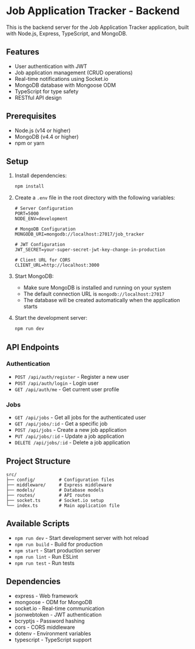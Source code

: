 # Job Application Tracker - Backend

This is the backend server for the Job Application Tracker application, built with Node.js, Express, TypeScript, and MongoDB.

## Features

- User authentication with JWT
- Job application management (CRUD operations)
- Real-time notifications using Socket.io
- MongoDB database with Mongoose ODM
- TypeScript for type safety
- RESTful API design

## Prerequisites

- Node.js (v14 or higher)
- MongoDB (v4.4 or higher)
- npm or yarn

## Setup

1. Install dependencies:
   ```bash
   npm install
   ```

2. Create a `.env` file in the root directory with the following variables:
   ```
   # Server Configuration
   PORT=5000
   NODE_ENV=development

   # MongoDB Configuration
   MONGODB_URI=mongodb://localhost:27017/job_tracker

   # JWT Configuration
   JWT_SECRET=your-super-secret-jwt-key-change-in-production

   # Client URL for CORS
   CLIENT_URL=http://localhost:3000
   ```

3. Start MongoDB:
   - Make sure MongoDB is installed and running on your system
   - The default connection URL is `mongodb://localhost:27017`
   - The database will be created automatically when the application starts

4. Start the development server:
   ```bash
   npm run dev
   ```

## API Endpoints

### Authentication

- `POST /api/auth/register` - Register a new user
- `POST /api/auth/login` - Login user
- `GET /api/auth/me` - Get current user profile

### Jobs

- `GET /api/jobs` - Get all jobs for the authenticated user
- `GET /api/jobs/:id` - Get a specific job
- `POST /api/jobs` - Create a new job application
- `PUT /api/jobs/:id` - Update a job application
- `DELETE /api/jobs/:id` - Delete a job application

## Project Structure

```
src/
├── config/         # Configuration files
├── middleware/     # Express middleware
├── models/         # Database models
├── routes/         # API routes
├── socket.ts       # Socket.io setup
└── index.ts        # Main application file
```

## Available Scripts

- `npm run dev` - Start development server with hot reload
- `npm run build` - Build for production
- `npm start` - Start production server
- `npm run lint` - Run ESLint
- `npm run test` - Run tests

## Dependencies

- express - Web framework
- mongoose - ODM for MongoDB
- socket.io - Real-time communication
- jsonwebtoken - JWT authentication
- bcryptjs - Password hashing
- cors - CORS middleware
- dotenv - Environment variables
- typescript - TypeScript support 